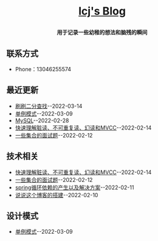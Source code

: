 **<p align="center">[lcj's Blog](https://liu-cj25.github.io/)</p>**
====

**<p align="center">用于记录一些幼稚的想法和脑残的瞬间</p>**
## 联系方式
- Phone：13046255574
## 最近更新
- [刷刷二分查找](https://github.com/liu-cj25/blog/issues/14)--2022-03-14
- [单例模式](https://github.com/liu-cj25/blog/issues/13)--2022-03-09
- [MySQL](https://github.com/liu-cj25/blog/issues/12)--2022-02-28
- [快速理解脏读、不可重复读、幻读和MVCC](https://github.com/liu-cj25/blog/issues/11)--2022-02-14
- [一些集合的面试题](https://github.com/liu-cj25/blog/issues/10)--2022-02-12
## 技术相关
- [快速理解脏读、不可重复读、幻读和MVCC](https://github.com/liu-cj25/blog/issues/11)--2022-02-14
- [一些集合的面试题](https://github.com/liu-cj25/blog/issues/10)--2022-02-12
- [spring循环依赖的产生以及解决方案](https://github.com/liu-cj25/blog/issues/9)--2022-02-11
- [说说这个博客的搭建](https://github.com/liu-cj25/blog/issues/2)--2022-02-10
## 设计模式
- [单例模式](https://github.com/liu-cj25/blog/issues/13)--2022-03-09
